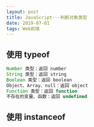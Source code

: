 ```yaml
---
layout: post
title: JavaScript---判断对象类型
date: 2019-07-01
tags: Web前端
---
```


## 使用 typeof
``` js
Number 类型：返回 number  
String 类型：返回 string  
Boolean 类型：返回 boolean  
Object、Array、null：返回 object  
Function 类型：返回 function  
不存在的变量、函数：返回 undefined  
```

## 使用 instanceof
``` js

```